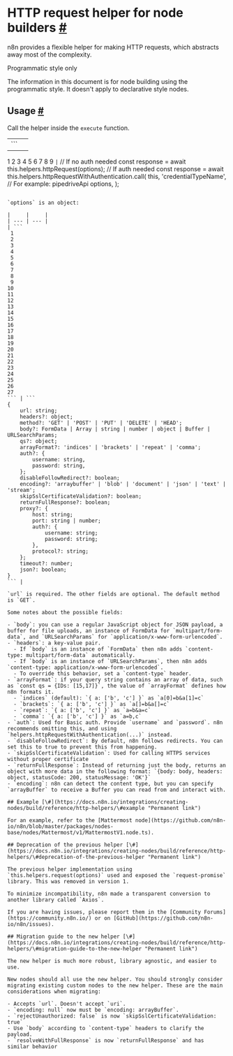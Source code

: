# HTTP request helper for node builders [\#](https://docs.n8n.io/integrations/creating-nodes/build/reference/http-helpers/\#http-request-helper-for-node-builders "Permanent link")

n8n provides a flexible helper for making HTTP requests, which abstracts away most of the complexity.

Programmatic style only

The information in this document is for node building using the programmatic style. It doesn't apply to declarative style nodes.

## Usage [\#](https://docs.n8n.io/integrations/creating-nodes/build/reference/http-helpers/\#usage "Permanent link")

Call the helper inside the `execute` function.

|     |     |
| --- | --- |
| ```
1
2
3
4
5
6
7
8
9
``` | ```
// If no auth needed
const response = await this.helpers.httpRequest(options);
// If auth needed
const response = await this.helpers.httpRequestWithAuthentication.call(
	this, 
	'credentialTypeName', // For example: pipedriveApi
	options,
);
``` |

`options` is an object:

|     |     |
| --- | --- |
| ```
 1
 2
 3
 4
 5
 6
 7
 8
 9
10
11
12
13
14
15
16
17
18
19
20
21
22
23
24
25
26
27
``` | ```
{
	url: string;
	headers?: object;
	method?: 'GET' | 'POST' | 'PUT' | 'DELETE' | 'HEAD';
	body?: FormData | Array | string | number | object | Buffer | URLSearchParams;
	qs?: object;
	arrayFormat?: 'indices' | 'brackets' | 'repeat' | 'comma';
	auth?: {
		username: string,
		password: string,
	};
	disableFollowRedirect?: boolean;
	encoding?: 'arraybuffer' | 'blob' | 'document' | 'json' | 'text' | 'stream';
	skipSslCertificateValidation?: boolean;
	returnFullResponse?: boolean;
	proxy?: {
		host: string;
		port: string | number;
		auth?: {
			username: string;
			password: string;
		},
		protocol?: string;
	};
	timeout?: number;
	json?: boolean;
}	
``` |

`url` is required. The other fields are optional. The default method is `GET`.

Some notes about the possible fields:

- `body`: you can use a regular JavaScript object for JSON payload, a buffer for file uploads, an instance of FormData for `multipart/form-data`, and `URLSearchParams` for `application/x-www-form-urlencoded`.
- `headers`: a key-value pair.
  - If `body` is an instance of `FormData` then n8n adds `content-type: multipart/form-data` automatically.
  - If `body` is an instance of `URLSearchParams`, then n8n adds `content-type: application/x-www-form-urlencoded`.
  - To override this behavior, set a `content-type` header.
- `arrayFormat`: if your query string contains an array of data, such as `const qs = {IDs: [15,17]}`, the value of `arrayFormat` defines how n8n formats it.
  - `indices` (default): `{ a: ['b', 'c'] }` as `a[0]=b&a[1]=c`
  - `brackets`: `{ a: ['b', 'c'] }` as `a[]=b&a[]=c`
  - `repeat`: `{ a: ['b', 'c'] }` as `a=b&a=c`
  - `comma`: `{ a: ['b', 'c'] }` as `a=b,c`
- `auth`: Used for Basic auth. Provide `username` and `password`. n8n recommends omitting this, and using `helpers.httpRequestWithAuthentication(...)` instead.
- `disableFollowRedirect`: By default, n8n follows redirects. You can set this to true to prevent this from happening.
- `skipSslCertificateValidation`: Used for calling HTTPS services without proper certificate
- `returnFullResponse`: Instead of returning just the body, returns an object with more data in the following format: `{body: body, headers: object, statusCode: 200, statusMessage: 'OK'}`
- `encoding`: n8n can detect the content type, but you can specify `arrayBuffer` to receive a Buffer you can read from and interact with.

## Example [\#](https://docs.n8n.io/integrations/creating-nodes/build/reference/http-helpers/\#example "Permanent link")

For an example, refer to the [Mattermost node](https://github.com/n8n-io/n8n/blob/master/packages/nodes-base/nodes/Mattermost/v1/MattermostV1.node.ts).

## Deprecation of the previous helper [\#](https://docs.n8n.io/integrations/creating-nodes/build/reference/http-helpers/\#deprecation-of-the-previous-helper "Permanent link")

The previous helper implementation using `this.helpers.request(options)` used and exposed the `request-promise` library. This was removed in version 1.

To minimize incompatibility, n8n made a transparent conversion to another library called `Axios`.

If you are having issues, please report them in the [Community Forums](https://community.n8n.io/) or on [GitHub](https://github.com/n8n-io/n8n/issues).

## Migration guide to the new helper [\#](https://docs.n8n.io/integrations/creating-nodes/build/reference/http-helpers/\#migration-guide-to-the-new-helper "Permanent link")

The new helper is much more robust, library agnostic, and easier to use.

New nodes should all use the new helper. You should strongly consider migrating existing custom nodes to the new helper. These are the main considerations when migrating:

- Accepts `url`. Doesn't accept `uri`.
- `encoding: null` now must be `encoding: arrayBuffer`.
- `rejectUnauthorized: false` is now `skipSslCertificateValidation: true`
- Use `body` according to `content-type` headers to clarify the payload.
- `resolveWithFullResponse` is now `returnFullResponse` and has similar behavior